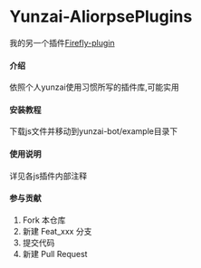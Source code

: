 # Yunzai-AliorpsePlugins

我的另一个插件[Firefly-plugin](https://gitee.com/Aliorpse/firefly-plugin)

#### 介绍

依照个人yunzai使用习惯所写的插件库,可能实用

#### 安装教程

下载js文件并移动到yunzai-bot/example目录下

#### 使用说明

详见各js插件内部注释

#### 参与贡献
1.  Fork 本仓库
2.  新建 Feat_xxx 分支
3.  提交代码
4.  新建 Pull Request
